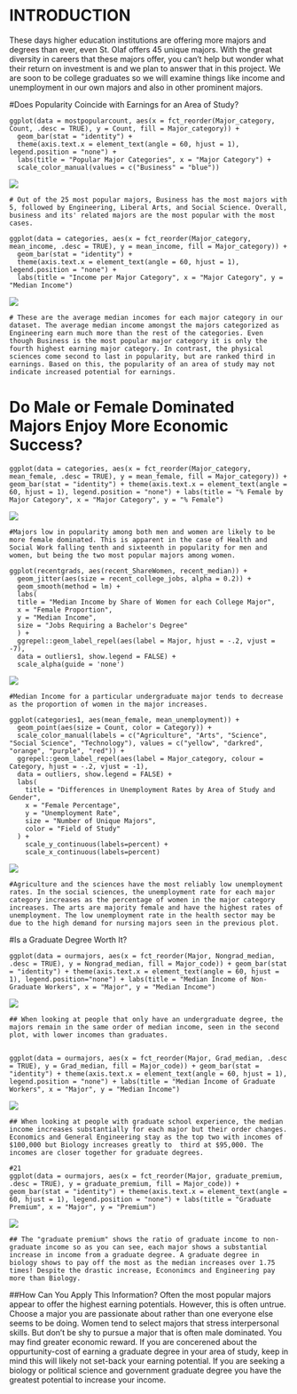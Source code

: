 INTRODUCTION
============

These days higher education institutions are offering more majors and
degrees than ever, even St. Olaf offers 45 unique majors. With the great
diversity in careers that these majors offer, you can’t help but wonder
what their return on investment is and we plan to answer that in this
project. We are soon to be college graduates so we will examine things
like income and unemployment in our own majors and also in other
prominent majors.

\#Does Popularity Coincide with Earnings for an Area of Study?

    ggplot(data = mostpopularcount, aes(x = fct_reorder(Major_category, Count, .desc = TRUE), y = Count, fill = Major_category)) + 
      geom_bar(stat = "identity") + 
      theme(axis.text.x = element_text(angle = 60, hjust = 1), legend.position = "none") + 
      labs(title = "Popular Major Categories", x = "Major Category") +
      scale_color_manual(values = c("Business" = "blue"))

![](CopyOfCalCopy_of_Index_-_Caleb_files/figure-markdown_strict/unnamed-chunk-9-1.png)

    # Out of the 25 most popular majors, Business has the most majors with 5, followed by Engineering, Liberal Arts, and Social Science. Overall, business and its' related majors are the most popular with the most cases.

    ggplot(data = categories, aes(x = fct_reorder(Major_category, mean_income, .desc = TRUE), y = mean_income, fill = Major_category)) + 
      geom_bar(stat = "identity") + 
      theme(axis.text.x = element_text(angle = 60, hjust = 1), legend.position = "none") + 
      labs(title = "Income per Major Category", x = "Major Category", y = "Median Income")

![](CopyOfCalCopy_of_Index_-_Caleb_files/figure-markdown_strict/unnamed-chunk-9-2.png)

    # These are the average median incomes for each major category in our dataset. The average median income amongst the majors categorized as Engineering earn much more than the rest of the categories. Even though Business is the most popular major category it is only the fourth highest earning major category. In contrast, the physical sciences come second to last in popularity, but are ranked third in earnings. Based on this, the popularity of an area of study may not indicate increased potential for earnings.

Do Male or Female Dominated Majors Enjoy More Economic Success?
===============================================================

    ggplot(data = categories, aes(x = fct_reorder(Major_category, mean_female, .desc = TRUE), y = mean_female, fill = Major_category)) + geom_bar(stat = "identity") + theme(axis.text.x = element_text(angle = 60, hjust = 1), legend.position = "none") + labs(title = "% Female by Major Category", x = "Major Category", y = "% Female")

![](CopyOfCalCopy_of_Index_-_Caleb_files/figure-markdown_strict/unnamed-chunk-16-1.png)

    #Majors low in popularity among both men and women are likely to be more female dominated. This is apparent in the case of Health and Social Work falling tenth and sixteenth in popularity for men and women, but being the two most popular majors among women.

    ggplot(recentgrads, aes(recent_ShareWomen, recent_median)) +
      geom_jitter(aes(size = recent_college_jobs, alpha = 0.2)) +
      geom_smooth(method = lm) +
      labs(
      title = "Median Income by Share of Women for each College Major",
      x = "Female Proportion",
      y = "Median Income",
      size = "Jobs Requiring a Bachelor's Degree"
      ) +
      ggrepel::geom_label_repel(aes(label = Major, hjust = -.2, vjust = -7),
      data = outliers1, show.legend = FALSE) +
      scale_alpha(guide = 'none')

![](CopyOfCalCopy_of_Index_-_Caleb_files/figure-markdown_strict/unnamed-chunk-16-2.png)

    #Median Income for a particular undergraduate major tends to decrease as the proportion of women in the major increases. 

    ggplot(categories1, aes(mean_female, mean_unemployment)) +
      geom_point(aes(size = Count, color = Category)) +
      scale_color_manual(labels = c("Agriculture", "Arts", "Science", "Social Science", "Technology"), values = c("yellow", "darkred", "orange", "purple", "red")) +
      ggrepel::geom_label_repel(aes(label = Major_category, colour = Category, hjust = -.2, vjust = -1),
      data = outliers, show.legend = FALSE) +
      labs(
        title = "Differences in Unemployment Rates by Area of Study and Gender",
        x = "Female Percentage",
        y = "Unemployment Rate",
        size = "Number of Unique Majors",
        color = "Field of Study"
      ) +
        scale_y_continuous(labels=percent) +
        scale_x_continuous(labels=percent)

![](CopyOfCalCopy_of_Index_-_Caleb_files/figure-markdown_strict/unnamed-chunk-18-1.png)

    #Agriculture and the sciences have the most reliably low unemployment rates. In the social sciences, the unemployment rate for each major category increases as the percentage of women in the major category increases. The arts are majority female and have the highest rates of unemployment. The low unemployment rate in the health sector may be due to the high demand for nursing majors seen in the previous plot.

\#Is a Graduate Degree Worth It?

    ggplot(data = ourmajors, aes(x = fct_reorder(Major, Nongrad_median, .desc = TRUE), y = Nongrad_median, fill = Major_code)) + geom_bar(stat = "identity") + theme(axis.text.x = element_text(angle = 60, hjust = 1), legend.position="none") + labs(title = "Median Income of Non-Graduate Workers", x = "Major", y = "Median Income")

![](CopyOfCalCopy_of_Index_-_Caleb_files/figure-markdown_strict/unnamed-chunk-20-1.png)

    ## When looking at people that only have an undergraduate degree, the majors remain in the same order of median income, seen in the second plot, with lower incomes than graduates. 


    ggplot(data = ourmajors, aes(x = fct_reorder(Major, Grad_median, .desc = TRUE), y = Grad_median, fill = Major_code)) + geom_bar(stat = "identity") + theme(axis.text.x = element_text(angle = 60, hjust = 1), legend.position = "none") + labs(title = "Median Income of Graduate Workers", x = "Major", y = "Median Income")

![](CopyOfCalCopy_of_Index_-_Caleb_files/figure-markdown_strict/unnamed-chunk-20-2.png)

    ## When looking at people with graduate school experience, the median income increases substantially for each major but their order changes. Economics and General Engineering stay as the top two with incomes of $100,000 but Biology increases greatly to  third at $95,000. The incomes are closer together for graduate degrees.

    #21
    ggplot(data = ourmajors, aes(x = fct_reorder(Major, graduate_premium, .desc = TRUE), y = graduate_premium, fill = Major_code)) + geom_bar(stat = "identity") + theme(axis.text.x = element_text(angle = 60, hjust = 1), legend.position = "none") + labs(title = "Graduate Premium", x = "Major", y = "Premium")

![](CopyOfCalCopy_of_Index_-_Caleb_files/figure-markdown_strict/unnamed-chunk-22-1.png)

    ## The "graduate premium" shows the ratio of graduate income to non-graduate income so as you can see, each major shows a substantial increase in income from a graduate degree. A graduate degree in biology shows to pay off the most as the median increases over 1.75 times! Despite the drastic increase, Econonimcs and Engineering pay more than Biology.

\#\#How Can You Apply This Information? Often the most popular majors
appear to offer the highest earning potentials. However, this is often
untrue. Choose a major you are passionate about rather than one everyone
else seems to be doing. Women tend to select majors that stress
interpersonal skills. But don’t be shy to pursue a major that is often
male dominated. You may find greater economic reward. If you are
concerened about the oppurtunity-cost of earning a graduate degree in
your area of study, keep in mind this will likely not set-back your
earning potential. If you are seeking a biology or political science and
government graduate degree you have the greatest potential to increase
your income.
